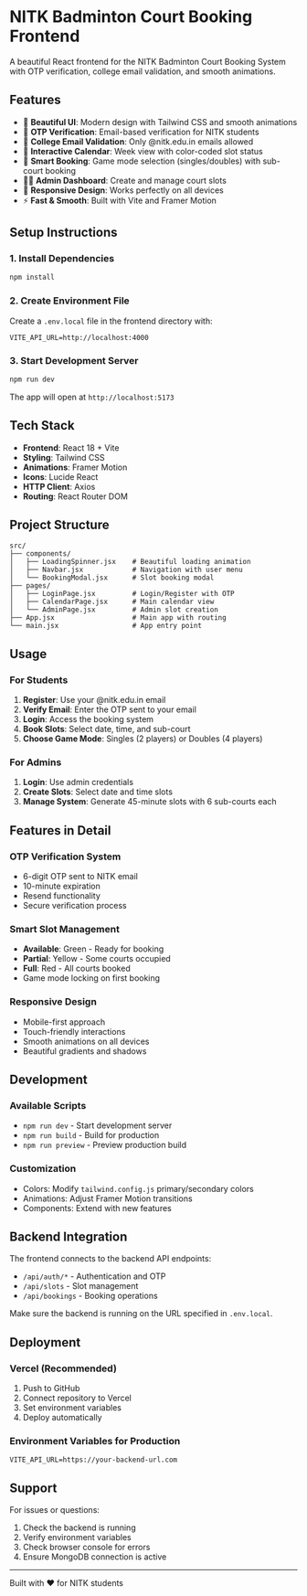 # NITK Badminton Court Booking Frontend

A beautiful React frontend for the NITK Badminton Court Booking System with OTP verification, college email validation, and smooth animations.

## Features

- 🎨 **Beautiful UI**: Modern design with Tailwind CSS and smooth animations
- 🔐 **OTP Verification**: Email-based verification for NITK students
- 🏫 **College Email Validation**: Only @nitk.edu.in emails allowed
- 📅 **Interactive Calendar**: Week view with color-coded slot status
- 🏸 **Smart Booking**: Game mode selection (singles/doubles) with sub-court booking
- 👨‍💼 **Admin Dashboard**: Create and manage court slots
- 📱 **Responsive Design**: Works perfectly on all devices
- ⚡ **Fast & Smooth**: Built with Vite and Framer Motion

## Setup Instructions

### 1. Install Dependencies
```bash
npm install
```

### 2. Create Environment File
Create a `.env.local` file in the frontend directory with:
```env
VITE_API_URL=http://localhost:4000
```

### 3. Start Development Server
```bash
npm run dev
```

The app will open at `http://localhost:5173`

## Tech Stack

- **Frontend**: React 18 + Vite
- **Styling**: Tailwind CSS
- **Animations**: Framer Motion
- **Icons**: Lucide React
- **HTTP Client**: Axios
- **Routing**: React Router DOM

## Project Structure

```
src/
├── components/
│   ├── LoadingSpinner.jsx    # Beautiful loading animation
│   ├── Navbar.jsx            # Navigation with user menu
│   └── BookingModal.jsx      # Slot booking modal
├── pages/
│   ├── LoginPage.jsx         # Login/Register with OTP
│   ├── CalendarPage.jsx      # Main calendar view
│   └── AdminPage.jsx         # Admin slot creation
├── App.jsx                   # Main app with routing
└── main.jsx                  # App entry point
```

## Usage

### For Students
1. **Register**: Use your @nitk.edu.in email
2. **Verify Email**: Enter the OTP sent to your email
3. **Login**: Access the booking system
4. **Book Slots**: Select date, time, and sub-court
5. **Choose Game Mode**: Singles (2 players) or Doubles (4 players)

### For Admins
1. **Login**: Use admin credentials
2. **Create Slots**: Select date and time slots
3. **Manage System**: Generate 45-minute slots with 6 sub-courts each

## Features in Detail

### OTP Verification System
- 6-digit OTP sent to NITK email
- 10-minute expiration
- Resend functionality
- Secure verification process

### Smart Slot Management
- **Available**: Green - Ready for booking
- **Partial**: Yellow - Some courts occupied
- **Full**: Red - All courts booked
- Game mode locking on first booking

### Responsive Design
- Mobile-first approach
- Touch-friendly interactions
- Smooth animations on all devices
- Beautiful gradients and shadows

## Development

### Available Scripts
- `npm run dev` - Start development server
- `npm run build` - Build for production
- `npm run preview` - Preview production build

### Customization
- Colors: Modify `tailwind.config.js` primary/secondary colors
- Animations: Adjust Framer Motion transitions
- Components: Extend with new features

## Backend Integration

The frontend connects to the backend API endpoints:
- `/api/auth/*` - Authentication and OTP
- `/api/slots` - Slot management
- `/api/bookings` - Booking operations

Make sure the backend is running on the URL specified in `.env.local`.

## Deployment

### Vercel (Recommended)
1. Push to GitHub
2. Connect repository to Vercel
3. Set environment variables
4. Deploy automatically

### Environment Variables for Production
```env
VITE_API_URL=https://your-backend-url.com
```

## Support

For issues or questions:
1. Check the backend is running
2. Verify environment variables
3. Check browser console for errors
4. Ensure MongoDB connection is active

---

Built with ❤️ for NITK students
